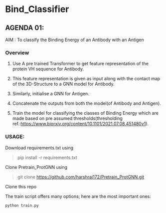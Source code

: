 # Bind_Classifier

## AGENDA 01:
AIM : To classify the Binding Energy of an Antibody with an Antigen

### Overview
1. Use A pre trained Transformer to get feature representation of the protein VH sequence for Antibody.

2. This feature representation is given as input along with the contact map of the 3D-Structure to a GNN model for Antibody.

3. Similarly, initialise a GNN for Antigen.

4. Concatenate the outputs from both the model(of Antibody and Antigen).

5. Train the model for classifying the classes of Binding Energy which are made based on pre assumed thresholds(thresholding ref.:https://www.biorxiv.org/content/10.1101/2021.07.08.451480v1).

### USAGE:
Download requirements.txt using
> pip install -r requirements.txt

Clone Pretrain_ProtGNN using
> git clone https://github.com/harshraj172/Pretrain_ProtGNN.git

Clone this repo

The train script offers many options; here are the most important ones:

    python train.py 
